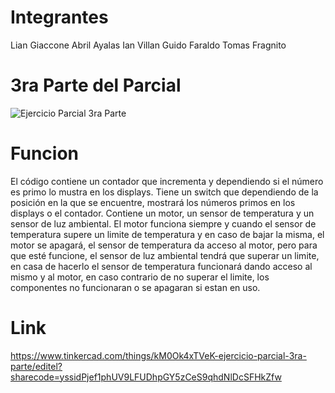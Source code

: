 # Integrantes

Lian Giaccone 
Abril Ayalas
Ian Villan
Guido Faraldo
Tomas Fragnito 

# 3ra Parte del Parcial

![Ejercicio Parcial 3ra Parte](https://github.com/Lian-Giaccone/SPD-Parcial/assets/131891074/adf156bd-90a6-466f-a707-72c6bc52bdb5)

# Funcion 

El código contiene un contador que incrementa y dependiendo si el número es primo lo mustra en los displays.
Tiene un switch que dependiendo de la posición en la que se encuentre, mostrará los números primos en los displays o el contador.
Contiene un motor, un sensor de temperatura y un sensor de luz ambiental.
El motor funciona siempre y cuando el sensor de temperatura supere un limite de temperatura y en caso de bajar la misma, el motor se apagará,
el sensor de temperatura da acceso al motor, pero para que esté funcione, el sensor de luz ambiental tendrá que superar un limite, en casa de hacerlo
el sensor de temperatura funcionará dando acceso al mismo y al motor, en caso contrario de no superar el limite, los componentes no funcionaran
o se apagaran si estan en uso.

# Link

https://www.tinkercad.com/things/kM0Ok4xTVeK-ejercicio-parcial-3ra-parte/editel?sharecode=yssidPjef1phUV9LFUDhpGY5zCeS9qhdNlDcSFHkZfw
